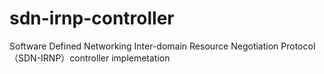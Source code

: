 # sdn-irnp-controller
Software Defined Networking Inter-domain Resource Negotiation Protocol（SDN-IRNP）controller implemetation
